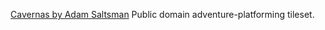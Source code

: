 [Cavernas by Adam Saltsman](https://adamatomic.itch.io/cavernas)
Public domain adventure-platforming tileset.

